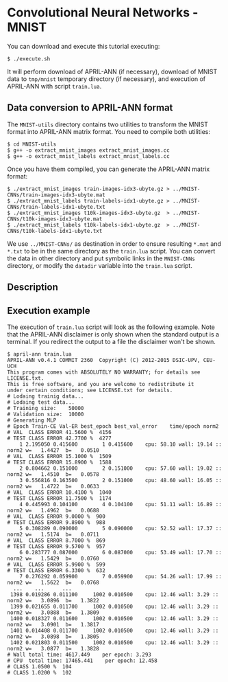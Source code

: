 Convolutional Neural Networks - MNIST
=====================================

You can download and execute this tutorial executing:

```
$ ./execute.sh
```

It will perform download of APRIL-ANN (if necessary), download of MNIST data to
`tmp/mnist` temporary directory (if necessary), and execution of APRIL-ANN with
script `train.lua`.

Data conversion to APRIL-ANN format
-----------------------------------

The `MNIST-utils` directory contains two utilities to transform the MNIST format into
APRIL-ANN matrix format. You need to compile both utilities:

```
$ cd MNIST-utils
$ g++ -o extract_mnist_images extract_mnist_images.cc
$ g++ -o extract_mnist_labels extract_mnist_labels.cc
```

Once you have them compiled, you can generate the APRIL-ANN matrix format:

```
$ ./extract_mnist_images train-images-idx3-ubyte.gz > ../MNIST-CNNs/train-images-idx3-ubyte.mat
$ ./extract_mnist_labels train-labels-idx1-ubyte.gz > ../MNIST-CNNs/train-labels-idx1-ubyte.txt
$ ./extract_mnist_images t10k-images-idx3-ubyte.gz  > ../MNIST-CNNs/t10k-images-idx3-ubyte.mat
$ ./extract_mnist_labels t10k-labels-idx1-ubyte.gz  > ../MNIST-CNNs/t10k-labels-idx1-ubyte.txt
```

We use `../MNIST-CNNs/` as destination in order to ensure resulting `*.mat` and
`*.txt` to be in the same directory as the `train.lua` script. You can convert
the data in other directory and put symbolic links in the `MNIST-CNNs`
directory, or modify the `datadir` variable into the `train.lua` script.

Description
-----------



Execution example
-----------------

The execution of `train.lua` script will look as the following example. Note
that the APRIL-ANN disclaimer is only shown when the standard output is a
terminal. If you redirect the output to a file the disclaimer won't be shown.

```
$ april-ann train.lua
APRIL-ANN v0.4.1 COMMIT 2360  Copyright (C) 2012-2015 DSIC-UPV, CEU-UCH
This program comes with ABSOLUTELY NO WARRANTY; for details see LICENSE.txt.
This is free software, and you are welcome to redistribute it
under certain conditions; see LICENSE.txt for details.
# Lodaing trainig data...
# Lodaing test data...
# Training size:   	50000
# Validation size: 	10000
# Generating MLP
# Epoch Train-CE Val-ER best_epoch best_val_error 	 time/epoch norm2
# VAL  CLASS ERROR 41.5600 %  4156
# TEST CLASS ERROR 42.7700 %  4277
    1 2.195050 0.415600        1 0.415600 	 cpu: 58.10 wall: 19.14 :: norm2 w=   1.4427  b=   0.0510
# VAL  CLASS ERROR 15.1000 %  1509
# TEST CLASS ERROR 15.8900 %  1588
    2 0.804662 0.151000        2 0.151000 	 cpu: 57.60 wall: 19.02 :: norm2 w=   1.4510  b=   0.0578
    3 0.556816 0.163500        2 0.151000 	 cpu: 48.60 wall: 16.05 :: norm2 w=   1.4722  b=   0.0633
# VAL  CLASS ERROR 10.4100 %  1040
# TEST CLASS ERROR 11.7500 %  1174
    4 0.445993 0.104100        4 0.104100 	 cpu: 51.11 wall: 16.89 :: norm2 w=   1.4962  b=   0.0688
# VAL  CLASS ERROR 9.0000 %  900
# TEST CLASS ERROR 9.8900 %  988
    5 0.308289 0.090000        5 0.090000 	 cpu: 52.52 wall: 17.37 :: norm2 w=   1.5174  b=   0.0711
# VAL  CLASS ERROR 8.7000 %  869
# TEST CLASS ERROR 9.5700 %  957
    6 0.283777 0.087000        6 0.087000 	 cpu: 53.49 wall: 17.70 :: norm2 w=   1.5429  b=   0.0760
# VAL  CLASS ERROR 5.9900 %  599
# TEST CLASS ERROR 6.3300 %  632
    7 0.276292 0.059900        7 0.059900 	 cpu: 54.26 wall: 17.99 :: norm2 w=   1.5622  b=   0.0768
  ...    ...      ...
 1398 0.019286 0.011100     1002 0.010500    cpu: 12.46 wall: 3.29 :: norm2 w=   3.0896  b=   1.3822
 1399 0.021655 0.011700     1002 0.010500    cpu: 12.46 wall: 3.29 :: norm2 w=   3.0888  b=   1.3809
 1400 0.018327 0.011600     1002 0.010500    cpu: 12.46 wall: 3.29 :: norm2 w=   3.0901  b=   1.3817
 1401 0.014408 0.011700     1002 0.010500    cpu: 12.46 wall: 3.29 :: norm2 w=   3.0898  b=   1.3805
 1402 0.021803 0.011500     1002 0.010500    cpu: 12.46 wall: 3.29 :: norm2 w=   3.0877  b=   1.3828
# Wall total time: 4617.449    per epoch: 3.293
# CPU  total time: 17465.441    per epoch: 12.458
# CLASS 1.0500 %  104
# CLASS 1.0200 %  102
```
